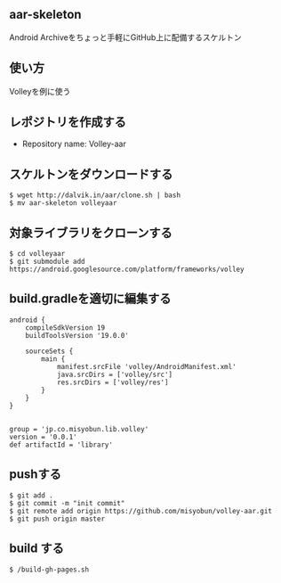 ## aar-skeleton
Android Archiveをちょっと手軽にGitHub上に配備するスケルトン

## 使い方
Volleyを例に使う

## レポジトリを作成する
- Repository name: Volley-aar


## スケルトンをダウンロードする
```
$ wget http://dalvik.in/aar/clone.sh | bash
$ mv aar-skeleton volleyaar
```
## 対象ライブラリをクローンする
```
$ cd volleyaar
$ git submodule add https://android.googlesource.com/platform/frameworks/volley
```
## build.gradleを適切に編集する
```
android {
    compileSdkVersion 19
    buildToolsVersion '19.0.0'

    sourceSets {
        main {
            manifest.srcFile 'volley/AndroidManifest.xml'
            java.srcDirs = ['volley/src']
            res.srcDirs = ['volley/res']
        }
    }
}


group = 'jp.co.misyobun.lib.volley'
version = '0.0.1'
def artifactId = 'library'
```

## pushする
```
$ git add .
$ git commit -m "init commit"
$ git remote add origin https://github.com/misyobun/volley-aar.git
$ git push origin master
```

## build する
```
$ /build-gh-pages.sh
```
